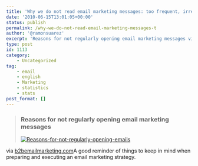 ```yaml
---
title: 'Why we do not read email marketing messages: too frequent, irrelevant, spammy'
date: '2010-06-15T13:01:05+00:00'
status: publish
permalink: /why-we-do-not-read-email-marketing-messages-t
author: '@ramonsuarez'
excerpt: 'Reasons for not regularly opening email marketing messages via b2bemailmarketing.com A good reminder of things to keep in mind when preparing and executing an email marketing strategy.'
type: post
id: 1113
category:
    - Uncategorized
tag:
    - email
    - english
    - Marketing
    - statistics
    - stats
post_format: []
---
```

> ### Reasons for not regularly opening email marketing messages
> 
> [![Reasons-for-not-regularly-opening-emails](http://emailmarketing.typepad.com/.a/6a00d83452a5d869e20133f0aeb3f1970b-800wi "Reasons-for-not-regularly-opening-emails")](http://emailmarketing.typepad.com/.a/6a00d83452a5d869e20133f0aeb3f1970b-pi)
> 
> </div></div>

via [b2bemailmarketing.com](http://www.b2bemailmarketing.com/2010/06/reasons-for-not-regularly-opening-email-marketing-messages.html)</div>A good reminder of things to keep in mind when preparing and executing an email marketing strategy.

</div>
